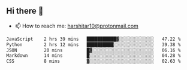 ## Hi there 👋
- 📫 How to reach me: harshitar10@protonmail.com  
<!--START_SECTION:waka-->

```txt
JavaScript    2 hrs 39 mins   ███████████▓░░░░░░░░░░░░░   47.22 %
Python        2 hrs 12 mins   ██████████░░░░░░░░░░░░░░░   39.38 %
JSON          20 mins         █▓░░░░░░░░░░░░░░░░░░░░░░░   06.16 %
Markdown      14 mins         █░░░░░░░░░░░░░░░░░░░░░░░░   04.28 %
CSS           8 mins          ▓░░░░░░░░░░░░░░░░░░░░░░░░   02.63 %
```

<!--END_SECTION:waka-->

<!--
**hharshitarora/hharshitarora** is a ✨ _special_ ✨ repository because its `README.md` (this file) appears on your GitHub profile.

Here are some ideas to get you started:

- 🔭 I’m currently working on ...
- 🌱 I’m currently learning ...
- 👯 I’m looking to collaborate on ...
- 🤔 I’m looking for help with ...
- 💬 Ask me about ...
- 📫 How to reach me: ...
- 😄 Pronouns: ...
- ⚡ Fun fact: ...
-->
